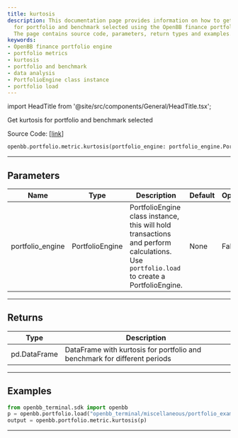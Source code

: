 ```yaml
---
title: kurtosis
description: This documentation page provides information on how to get the kurtosis
  for portfolio and benchmark selected using the OpenBB finance portfolio engine.
  The page contains source code, parameters, return types and examples.
keywords:
- OpenBB finance portfolio engine
- portfolio metrics
- kurtosis
- portfolio and benchmark
- data analysis
- PortfolioEngine class instance
- portfolio load
---
```


import HeadTitle from '@site/src/components/General/HeadTitle.tsx';

<HeadTitle title="portfolio.metric.kurtosis - Reference | OpenBB SDK Docs" />

Get kurtosis for portfolio and benchmark selected

Source Code: [[link](https://github.com/OpenBB-finance/OpenBB/tree/main/openbb_terminal/portfolio/portfolio_model.py#L1032)]

```python
openbb.portfolio.metric.kurtosis(portfolio_engine: portfolio_engine.PortfolioEngine)
```

---

## Parameters

| Name | Type | Description | Default | Optional |
| ---- | ---- | ----------- | ------- | -------- |
| portfolio_engine | PortfolioEngine | PortfolioEngine class instance, this will hold transactions and perform calculations.<br/>Use `portfolio.load` to create a PortfolioEngine. | None | False |


---

## Returns

| Type | Description |
| ---- | ----------- |
| pd.DataFrame | DataFrame with kurtosis for portfolio and benchmark for different periods |
---

## Examples

```python
from openbb_terminal.sdk import openbb
p = openbb.portfolio.load("openbb_terminal/miscellaneous/portfolio_examples/holdings/example.csv")
output = openbb.portfolio.metric.kurtosis(p)
```

---
